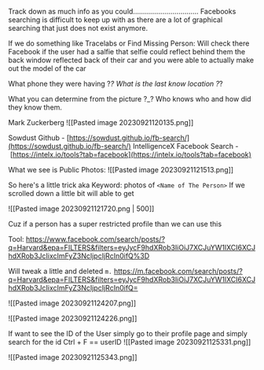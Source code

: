 Track down as much info as you could.................................
Facebooks searching is difficult to keep up with as there are a lot of graphical searching that just does not exist anymore.

If we do something like Tracelabs or Find Missing Person:
Will check there Facebook if the user had a salfie that selfie could reflect behind them the 
back window reflected back of their car and you were able to actually make out the model of the car

What phone they were having ?_?
What is the last know location ?_?

What you can determine from the picture ?_?
Who knows who and how did they know them.



Mark Zuckerberg
![[Pasted image 20230921120135.png]]

Sowdust Github - [https://sowdust.github.io/fb-search/](https://sowdust.github.io/fb-search/)
IntelligenceX Facebook Search - [https://intelx.io/tools?tab=facebook](https://intelx.io/tools?tab=facebook)


What we see is Public Photos:
![[Pasted image 20230921121513.png]]

So here's a little trick aka Keyword: photos of `<Name of The Person>`
If we scrolled down a little bit will able to get 

![[Pasted image 20230921121720.png | 500]]

Cuz if a person has a super restricted profile than we can use this

Tool:
https://www.facebook.com/search/posts/?q=Harvard&epa=FILTERS&filters=eyJycF9hdXRob3IiOiJ7XCJuYW1lXCI6XCJhdXRob3JcIixcImFyZ3NcIjpcIjRcIn0ifQ%3D

Will tweak a little and deleted `m.` https://m.facebook.com/search/posts/?q=Harvard&epa=FILTERS&filters=eyJycF9hdXRob3IiOiJ7XCJuYW1lXCI6XCJhdXRob3JcIixcImFyZ3NcIjpcIjRcIn0ifQ=

![[Pasted image 20230921124207.png]]

![[Pasted image 20230921124226.png]]

If want to see the ID of the User simply go to their profile page and simply search for the id
Ctrl + F == userID
![[Pasted image 20230921125331.png]]

![[Pasted image 20230921125343.png]]


